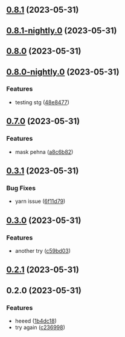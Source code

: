 

## [0.8.1](https://github.com/ximxim/layer-test/compare/v0.8.1-nightly.0...v0.8.1) (2023-05-31)

## [0.8.1-nightly.0](https://github.com/ximxim/layer-test/compare/v0.8.0...v0.8.1-nightly.0) (2023-05-31)

## [0.8.0](https://github.com/ximxim/layer-test/compare/v0.8.0-nightly.0...v0.8.0) (2023-05-31)

## [0.8.0-nightly.0](https://github.com/ximxim/layer-test/compare/v0.7.0...v0.8.0-nightly.0) (2023-05-31)


### Features

* testing stg ([48e8477](https://github.com/ximxim/layer-test/commit/48e8477bab86c9d7d925ffc74212ab250bf33e8c))

## [0.7.0](https://github.com/ximxim/layer-test/compare/v0.3.1...v0.7.0) (2023-05-31)


### Features

* mask pehna ([a8c6b82](https://github.com/ximxim/layer-test/commit/a8c6b823c6cbaf11f977124a4abcad3d9ee8977d))

## [0.3.1](https://github.com/ximxim/layer-test/compare/v0.3.0...v0.3.1) (2023-05-31)


### Bug Fixes

* yarn issue ([6f11d79](https://github.com/ximxim/layer-test/commit/6f11d7902e27beb279b087a55a8d6582440330ae))

## [0.3.0](https://github.com/ximxim/layer-test/compare/v0.2.1...v0.3.0) (2023-05-31)


### Features

* another try ([c59bd03](https://github.com/ximxim/layer-test/commit/c59bd03ac316bcdeaf0e0702373ceb7ae05b0f09))

## [0.2.1](https://github.com/ximxim/layer-test/compare/v0.2.0...v0.2.1) (2023-05-31)

## 0.2.0 (2023-05-31)


### Features

* heeed ([1b4dc18](https://github.com/ximxim/layer-test/commit/1b4dc18901c80e0e18efe6865d646bdcdd3f6472))
* try again ([c236998](https://github.com/ximxim/layer-test/commit/c23699890d5d64d39c0a9b65c2663310ec678574))